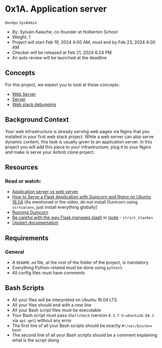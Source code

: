 # 0x1A. Application server
`DevOps`
`SysAdmin`

 - By: Sylvain Kalache, co-founder at Holberton School
 - Weight: 1
 - Project will start Feb 19, 2024 4:00 AM, must end by Feb 23, 2024 4:00 AM
 - Checker will be released at Feb 21, 2024 6:24 PM
 - An auto review will be launched at the deadline

## Concepts

For this project, we expect you to look at these concepts:

- [Web Server](https://intranet.alxswe.com/concepts/17)
- [Server](https://intranet.alxswe.com/concepts/67)
- [Web stack debugging](https://intranet.alxswe.com/concepts/68)


## Background Context


Your web infrastructure is already serving web pages via Nginx that you installed in your first web stack project. While a web server can also serve dynamic content, this task is usually given to an application server. In this project you will add this piece to your infrastructure, plug it to your Nginx and make is serve your Airbnb clone project.

## Resources
### Read or watch:

- [Application server vs web server](https://www.nginx.com/resources/glossary/application-server-vs-web-server/)
- [How to Serve a Flask Application with Gunicorn and Nginx on Ubuntu 16.04](https://www.digitalocean.com/community/tutorials/how-to-serve-flask-applications-with-gunicorn-and-nginx-on-ubuntu-16-04) (As mentioned in the video, do not install Gunicorn using `virtualenv`, just install everything globally)
- [Running Gunicorn](https://docs.gunicorn.org/en/latest/run.html)
- [Be careful with the way Flask manages slash](https://werkzeug.palletsprojects.com/en/3.0.x/en/0.14.x/routing/) in [route]() - `strict_slashes`
- [Upstart documentation](https://doc.ubuntu-fr.org/upstart)

## Requirements

### General

- A `README.md` file, at the root of the folder of the project, is mandatory
- Everything Python-related must be done using `python3`
- All config files must have comments

## Bash Scripts

- All your files will be interpreted on Ubuntu 16.04 LTS
- All your files should end with a new line
- All your Bash script files must be executable
- Your Bash script must pass `Shellcheck` (version `0.3.7-5~ubuntu16.04.1` via `apt-get`) without any error
- The first line of all your Bash scripts should be exactly `#!/usr/bin/env bash`
- The second line of all your Bash scripts should be a comment explaining what is the script doing

